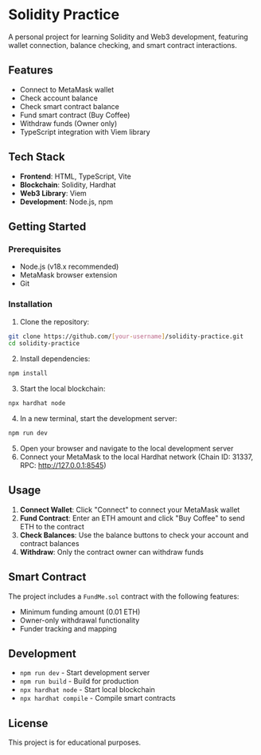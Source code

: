 # Solidity Practice

A personal project for learning Solidity and Web3 development, featuring wallet connection, balance checking, and smart contract interactions.

## Features

- Connect to MetaMask wallet
- Check account balance
- Check smart contract balance
- Fund smart contract (Buy Coffee)
- Withdraw funds (Owner only)
- TypeScript integration with Viem library

## Tech Stack

- **Frontend**: HTML, TypeScript, Vite
- **Blockchain**: Solidity, Hardhat
- **Web3 Library**: Viem
- **Development**: Node.js, npm

## Getting Started

### Prerequisites

- Node.js (v18.x recommended)
- MetaMask browser extension
- Git

### Installation

1. Clone the repository:
```bash
git clone https://github.com/[your-username]/solidity-practice.git
cd solidity-practice
```

2. Install dependencies:
```bash
npm install
```

3. Start the local blockchain:
```bash
npx hardhat node
```

4. In a new terminal, start the development server:
```bash
npm run dev
```

5. Open your browser and navigate to the local development server
6. Connect your MetaMask to the local Hardhat network (Chain ID: 31337, RPC: http://127.0.0.1:8545)

## Usage

1. **Connect Wallet**: Click "Connect" to connect your MetaMask wallet
2. **Fund Contract**: Enter an ETH amount and click "Buy Coffee" to send ETH to the contract
3. **Check Balances**: Use the balance buttons to check your account and contract balances
4. **Withdraw**: Only the contract owner can withdraw funds

## Smart Contract

The project includes a `FundMe.sol` contract with the following features:
- Minimum funding amount (0.01 ETH)
- Owner-only withdrawal functionality
- Funder tracking and mapping

## Development

- `npm run dev` - Start development server
- `npm run build` - Build for production
- `npx hardhat node` - Start local blockchain
- `npx hardhat compile` - Compile smart contracts

## License

This project is for educational purposes.